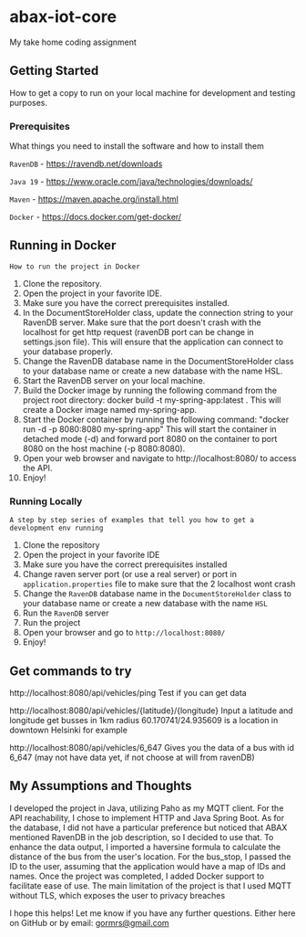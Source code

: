 # abax-iot-core

My take home coding assignment


## Getting Started

How to get a copy to run on your local machine for development and testing purposes.

### Prerequisites

What things you need to install the software and how to install them

```RavenDB``` - https://ravendb.net/downloads

```Java 19``` - https://www.oracle.com/java/technologies/downloads/

```Maven``` - https://maven.apache.org/install.html

```Docker``` - https://docs.docker.com/get-docker/
## Running in Docker
    How to run the project in Docker

1. Clone the repository.
2. Open the project in your favorite IDE.
3. Make sure you have the correct prerequisites installed.
4. In the DocumentStoreHolder class, update the connection string to your RavenDB server. Make sure that the port doesn't crash with the localhost for get http request (ravenDB port can be change in settings.json file). This will ensure that the application can connect to your database properly.
5. Change the RavenDB database name in the DocumentStoreHolder class to your database name or create a new database with the name HSL.
6. Start the RavenDB server on your local machine.
7. Build the Docker image by running the following command from the project root directory: docker build -t my-spring-app:latest .  This will create a Docker image named my-spring-app.
8. Start the Docker container by running the following command: "docker run -d -p 8080:8080 my-spring-app" This will start the container in detached mode (-d) and forward port 8080 on the container to port 8080 on the host machine (-p 8080:8080).
9. Open your web browser and navigate to http://localhost:8080/ to access the API.
10. Enjoy!

### Running Locally

    A step by step series of examples that tell you how to get a development env running

1. Clone the repository
2. Open the project in your favorite IDE
3. Make sure you have the correct prerequisites installed
4. Change raven server port (or use a real server) or port in ```application.properties``` file to make sure that the 2 localhost wont crash
5. Change the ```RavenDB``` database name in the ```DocumentStoreHolder``` class to your database name or create a new database with the name ```HSL```
6. Run the ```RavenDB``` server
7. Run the project
8. Open your browser and go to ```http://localhost:8080/```
9. Enjoy!


## Get commands to try

http://localhost:8080/api/vehicles/ping Test if you can get data

http://localhost:8080/api/vehicles/{latitude}/{longitude} Input a latitude and longitude get busses in 1km radius
60.170741/24.935609 is a location in downtown Helsinki for example


http://localhost:8080/api/vehicles/6_647 Gives you the data of a bus with id 6_647 (may not have data yet, if not choose at will from ravenDB)

## My Assumptions and Thoughts
I developed the project in Java, utilizing Paho as my MQTT client. For the API reachability, I chose to implement HTTP and Java Spring Boot. As for the database, I did not have a particular preference but noticed that ABAX mentioned RavenDB in the job description, so I decided to use that. To enhance the data output, I imported a haversine formula to calculate the distance of the bus from the user's location. For the bus_stop, I passed the ID to the user, assuming that the application would have a map of IDs and names.
Once the project was completed, I added Docker support to facilitate ease of use.
The main limitation of the project is that I used MQTT without TLS, which exposes the user to privacy breaches

I hope this helps! Let me know if you have any further questions. Either here on GitHub or by email: gormrs@gmail.com